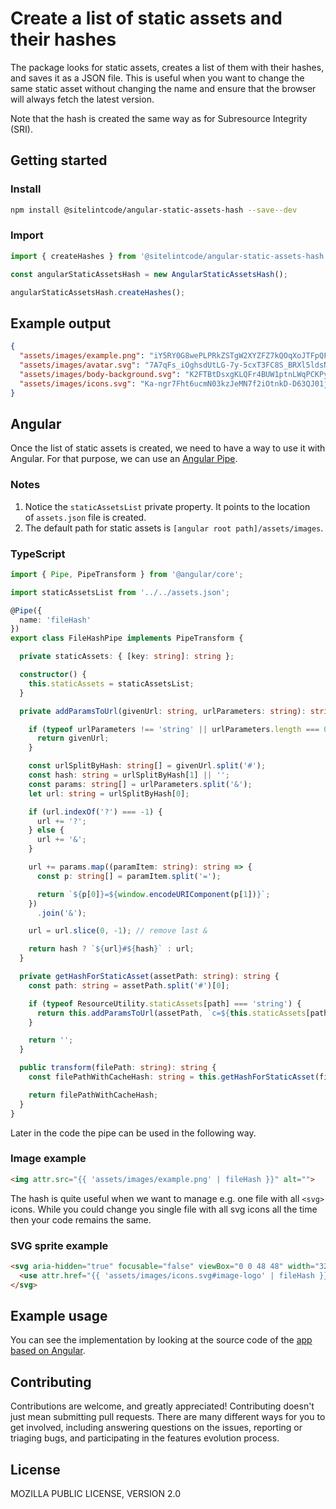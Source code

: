 # Create a list of static assets and their hashes

The package looks for static assets, creates a list of them with their hashes, and saves it as a JSON file. This is useful when you want to change the same static asset without changing the name and ensure that the browser will always fetch the latest version.

Note that the hash is created the same way as for Subresource Integrity (SRI).

## Getting started

### Install

```bash
npm install @sitelintcode/angular-static-assets-hash --save--dev
```

### Import

```JavaScript
import { createHashes } from '@sitelintcode/angular-static-assets-hash';

const angularStaticAssetsHash = new AngularStaticAssetsHash();

angularStaticAssetsHash.createHashes();
```

## Example output

```JSON
{
  "assets/images/example.png": "iY5RY0G8wePLPRkZSTgW2XYZFZ7kQOqXoJTFpQFG5nI",
  "assets/images/avatar.svg": "7A7qFs_iOghsdUtLG-7y-5cxT3FC8S_BRXl5ldsNY7Y",
  "assets/images/body-background.svg": "K2FTBtDsxgKLQFr4BUW1ptnLWqPCKPyGypHCBTfcctQ",
  "assets/images/icons.svg": "Ka-ngr7Fht6ucmN03kzJeMN7f2iOtnkD-D63QJ01jhM"
}
```

## Angular

Once the list of static assets is created, we need to have a way to use it with Angular. For that purpose, we can use an [Angular Pipe](https://angular.io/api/core/Pipe).

### Notes

1. Notice the `staticAssetsList` private property. It points to the location of `assets.json` file is created.
2. The default path for static assets is `[angular root path]/assets/images`.

### TypeScript

```TypeScript
import { Pipe, PipeTransform } from '@angular/core';

import staticAssetsList from '../../assets.json';

@Pipe({
  name: 'fileHash'
})
export class FileHashPipe implements PipeTransform {

  private staticAssets: { [key: string]: string };

  constructor() {
    this.staticAssets = staticAssetsList;
  }

  private addParamsToUrl(givenUrl: string, urlParameters: string): string {

    if (typeof urlParameters !== 'string' || urlParameters.length === 0) {
      return givenUrl;
    }

    const urlSplitByHash: string[] = givenUrl.split('#');
    const hash: string = urlSplitByHash[1] || '';
    const params: string[] = urlParameters.split('&');
    let url: string = urlSplitByHash[0];

    if (url.indexOf('?') === -1) {
      url += '?';
    } else {
      url += '&';
    }

    url += params.map((paramItem: string): string => {
      const p: string[] = paramItem.split('=');

      return `${p[0]}=${window.encodeURIComponent(p[1])}`;
    })
      .join('&');

    url = url.slice(0, -1); // remove last &

    return hash ? `${url}#${hash}` : url;
  }

  private getHashForStaticAsset(assetPath: string): string {
    const path: string = assetPath.split('#')[0];

    if (typeof ResourceUtility.staticAssets[path] === 'string') {
      return this.addParamsToUrl(assetPath, `c=${this.staticAssets[path]}`);
    }

    return '';
  }

  public transform(filePath: string): string {
    const filePathWithCacheHash: string = this.getHashForStaticAsset(filePath);

    return filePathWithCacheHash;
  }
}
```

Later in the code the pipe can be used in the following way.

### Image example

```HTML
<img attr.src="{{ 'assets/images/example.png' | fileHash }}" alt="">
```

The hash is quite useful when we want to manage e.g. one file with all `<svg>` icons. While you could change you single file with all svg icons all the time then your code remains the same.

### SVG sprite example

```HTML
<svg aria-hidden="true" focusable="false" viewBox="0 0 48 48" width="32" height="32">
  <use attr.href="{{ 'assets/images/icons.svg#image-logo' | fileHash }}"></use>
</svg>
```

## Example usage

You can see the implementation by looking at the source code of the [app based on Angular](https://platform.sitelint.com/).

## Contributing

Contributions are welcome, and greatly appreciated! Contributing doesn't just mean submitting pull requests. There are many different ways for you to get involved, including answering questions on the issues, reporting or triaging bugs, and participating in the features evolution process.

## License

MOZILLA PUBLIC LICENSE, VERSION 2.0
